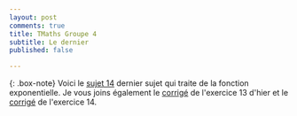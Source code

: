 ```yaml
---
layout: post
comments: true
title: TMaths Groupe 4
subtitle: Le dernier
published: false

---
```




{: .box-note}
Voici le [sujet 14](https://github.com/raveluz/raveluz.github.io/blob/master/pdf/Jour14.pdf) dernier sujet qui traite de la fonction exponentielle.
Je vous joins également le [corrigé](https://github.com/raveluz/raveluz.github.io/blob/master/pdf/Correction.Jour13.pdf) de l'exercice 13 d'hier et le [corrigé](https://github.com/raveluz/raveluz.github.io/blob/master/pdf/Correction.Jour14.pdf) de l'exercice 14.



